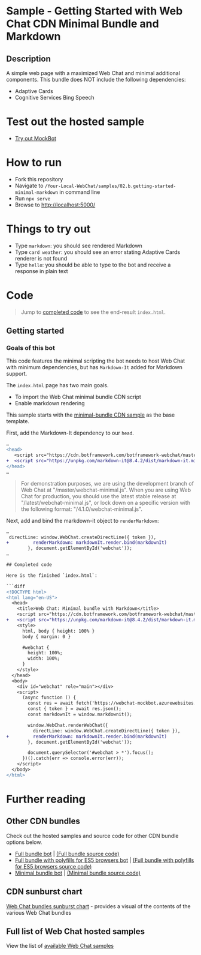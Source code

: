 # Sample - Getting Started with Web Chat CDN Minimal Bundle and Markdown

## Description

A simple web page with a maximized Web Chat and minimal additional components. This bundle does NOT include the following dependencies:

- Adaptive Cards
- Cognitive Services Bing Speech

# Test out the hosted sample

- [Try out MockBot](https://microsoft.github.io/BotFramework-WebChat/02.b.getting-started-minimal-markdown)

# How to run

- Fork this repository
- Navigate to `/Your-Local-WebChat/samples/02.b.getting-started-minimal-markdown` in command line
- Run `npx serve`
- Browse to [http://localhost:5000/](http://localhost:5000/)

# Things to try out

- Type `markdown`: you should see rendered Markdown
- Type `card weather`: you should see an error stating Adaptive Cards renderer is not found
- Type `hello`: you should be able to type to the bot and receive a response in plain text

# Code

> Jump to [completed code](#completed-code) to see the end-result `index.html`.

## Getting started

### Goals of this bot

This code features the minimal scripting the bot needs to host Web Chat with minimum dependencies, but has `Markdown-It` added for Markdown support.

The `index.html` page has two main goals.

- To import the Web Chat minimal bundle CDN script
- Enable markdown rendering

This sample starts with the [minimal-bundle CDN sample](./../02.b.getting-started-minimal-bundle/README.md) as the base template.

First, add the Markdown-It dependency to our `head`.

```diff
…
<head>
   <script src="https://cdn.botframework.com/botframework-webchat/master/webchat-minimal.js"></script>
+  <script src="https://unpkg.com/markdown-it@8.4.2/dist/markdown-it.min.js"></script>
</head>
…
```

> For demonstration purposes, we are using the development branch of Web Chat at "/master/webchat-minimal.js". When you are using Web Chat for production, you should use the latest stable release at "/latest/webchat-minimal.js", or lock down on a specific version with the following format: "/4.1.0/webchat-minimal.js".

Next, add and bind the markdown-it object to `renderMarkdown`:

````diff
…
 directLine: window.WebChat.createDirectLine({ token }),
+         renderMarkdown: markdownIt.render.bind(markdownIt)
        }, document.getElementById('webchat'));
…

## Completed code

Here is the finished `index.html`:

```diff
<!DOCTYPE html>
<html lang="en-US">
  <head>
    <title>Web Chat: Minimal bundle with Markdown</title>
    <script src="https://cdn.botframework.com/botframework-webchat/master/webchat-minimal.js"></script>
+   <script src="https://unpkg.com/markdown-it@8.4.2/dist/markdown-it.min.js"></script>
    <style>
      html, body { height: 100% }
      body { margin: 0 }

      #webchat {
        height: 100%;
        width: 100%;
      }
    </style>
  </head>
  <body>
    <div id="webchat" role="main"></div>
    <script>
      (async function () {
        const res = await fetch('https://webchat-mockbot.azurewebsites.net/directline/token', { method: 'POST' });
        const { token } = await res.json();
        const markdownIt = window.markdownit();

        window.WebChat.renderWebChat({
          directLine: window.WebChat.createDirectLine({ token }),
+         renderMarkdown: markdownIt.render.bind(markdownIt)
        }, document.getElementById('webchat'));

        document.querySelector('#webchat > *').focus();
      })().catch(err => console.error(err));
    </script>
  </body>
</html>

````

# Further reading

## Other CDN bundles

Check out the hosted samples and source code for other CDN bundle options below.

- [Full bundle bot](https://microsoft.github.io/BotFramework-WebChat/01.a.getting-started-full-bundle) | [(Full bundle source code)](https://github.com/Microsoft/BotFramework-WebChat/tree/master/samples/01.a.getting-started-full-bundle)
- [Full bundle with polyfills for ES5 browsers bot](https://microsoft.github.io/BotFramework-WebChat/01.b.getting-started-es5-bundle) | [(Full bundle with polyfills for ES5 browsers source code)](https://github.com/Microsoft/BotFramework-WebChat/tree/master/samples/01.b.getting-started-es5-bundle)
- [Minimal bundle bot](https://microsoft.github.io/BotFramework-WebChat/02.a.getting-started-minimal-bundle) | [(Minimal bundle source code)](https://github.com/Microsoft/BotFramework-WebChat/tree/master/samples/02.a.getting-started-minimal-bundle)

## CDN sunburst chart

[Web Chat bundles sunburst chart](http://cdn.botframework.com/botframework-webchat/master/stats.html) - provides a visual of the contents of the various Web Chat bundles

## Full list of Web Chat hosted samples

View the list of [available Web Chat samples](https://github.com/Microsoft/BotFramework-WebChat/tree/master/samples)
